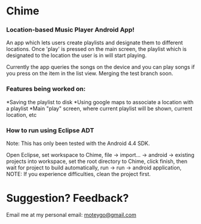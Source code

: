 Chime
=====

### Location-based Music Player Android App!

An app which lets users create playlists and designate them to different locations. Once 'play' is pressed on the main screen, the playlist which is designated to the location the user is in will start playing.

Currently the app queries the songs on the device and you can play songs if you press on the item in the list view. Merging the test branch soon. 

### Features being worked on:
 *Saving the playlist to disk
 *Using google maps to associate a location with a playlist
 *Main "play" screen, where current playlist will be shown, current location, etc

### How to run using Eclipse ADT

Note: This has only been tested with the Android 4.4 SDK.

Open Eclipse, set workspace to Chime, file -> import... -> android -> existing projects into workspace, set the root directory to Chime, click finish, then wait for project to build automatically, run -> run -> android application, NOTE: If you experience difficulties, clean the project first.


# Suggestion? Feedback?
 Email me at my personal email: moteygo@gmail.com
